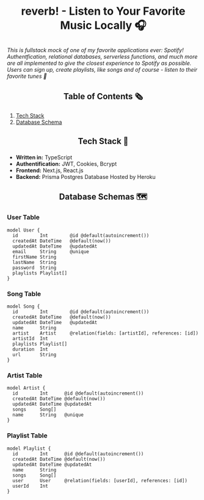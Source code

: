 #  <p align="center">reverb! - Listen to Your Favorite Music Locally 🎧</p>
*This is fullstack mock of one of my favorite applications ever: Spotify! Authentfication, relational databases, serverless functions, and much more are all implemented to give the closest experience to Spotify as possible. Users can sign up, create playlists, like songs and of course - listen to their favorite tunes 🎵*

## <p align="center">Table of Contents 🗞️</p>
1. [Tech Stack](#tech-stack-)
2. [Database Schema](#database-schema-)

## <p align="center">Tech Stack 💼</p>
- **Written in:** TypeScript
- **Authentification:** JWT, Cookies, Bcrypt
- **Frontend:** Next.js, React.js
- **Backend:** Prisma Postgres Database Hosted by Heroku

##  <p align="center">Database Schemas 🗺</p>
### **User Table**

```PRISMA
model User {
  id        Int        @id @default(autoincrement())
  createdAt DateTime   @default(now())
  updatedAt DateTime   @updatedAt
  email     String     @unique
  firstName String
  lastName  String
  password  String
  playlists Playlist[]
}
```

### **Song Table**

```PRISMA
model Song {
  id        Int        @id @default(autoincrement())
  createdAt DateTime   @default(now())
  updatedAt DateTime   @updatedAt
  name      String
  artist    Artist     @relation(fields: [artistId], references: [id])
  artistId  Int
  playlists Playlist[]
  duration  Int
  url       String
}
```

### **Artist Table**

```PRISMA
model Artist {
  id        Int      @id @default(autoincrement())
  createdAt DateTime @default(now())
  updatedAt DateTime @updatedAt
  songs     Song[]
  name      String   @unique
}
```

### **Playlist Table**

```PRISMA
model Playlist {
  id        Int      @id @default(autoincrement())
  createdAt DateTime @default(now())
  updatedAt DateTime @updatedAt
  name      String
  songs     Song[]
  user      User     @relation(fields: [userId], references: [id])
  userId    Int
}
```
